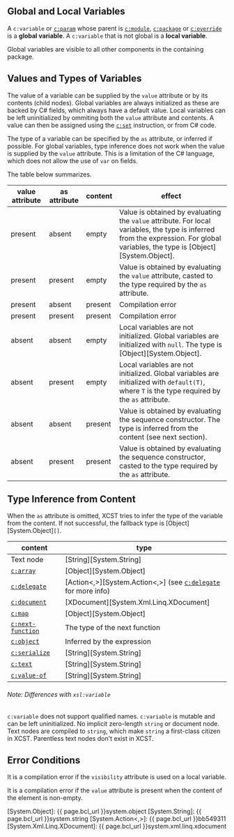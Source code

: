 ## Global and Local Variables

A `c:variable` or [`c:param`](param.html) whose parent is [`c:module`](module.html), [`c:package`](package.html) or [`c:override`](override.html) is a **global variable**. A `c:variable` that is not global is a **local variable**.

Global variables are visible to all other components in the containing package.

## Values and Types of Variables

The value of a variable can be supplied by the `value` attribute or by its contents (child nodes). Global variables are always initialized as these are backed by C# fields, which always have a default value. Local variables can be left uninitialized by ommiting both the `value` attribute and contents. A value can then be assigned using the [`c:set`](set.html) instruction, or from C# code.

The type of a variable can be specified by the `as` attribute, or inferred if possible. For global variables, type inference does not work when the value is supplied by the `value` attribute. This is a limitation of the C# language, which does not allow the use of `var` on fields.

The table below summarizes.

value attribute | as attribute | content | effect
------- | ------- | -------- | -------
present | absent | empty | Value is obtained by evaluating the `value` attribute. For local variables, the type is inferred from the expression. For global variables, the type is [Object][System.Object].
present | present | empty | Value is obtained by evaluating the `value` attribute, casted to the type required by the `as` attribute.
present | absent | present | Compilation error
present | present | present | Compilation error
absent | absent | empty | Local variables are not initialized. Global variables are initialized with `null`. The type is [Object][System.Object].
absent | present | empty | Local variables are not initialized. Global variables are initialized with `default(T)`, where `T` is the type required by the `as` attribute.
absent | absent | present | Value is obtained by evaluating the sequence constructor. The type is inferred from the content (see next section).
absent | present | present | Value is obtained by evaluating the sequence constructor, casted to the type required by the `as` attribute.

## Type Inference from Content

When the `as` attribute is omitted, XCST tries to infer the type of the variable from the content. If not successful, the fallback type is [Object][System.Object]`[]`.

content | type
------- | ----
Text node | [String][System.String]
[`c:array`](array.html) | [Object][System.Object]
[`c:delegate`](delegate.html) | [Action<,>][System.Action<,>] (see [`c:delegate`](delegate.html#type-of-a-delegate) for more info)
[`c:document`](document.html) | [XDocument][System.Xml.Linq.XDocument]
[`c:map`](map.html) | [Object][System.Object]
[`c:next-function`](next-function.html) | The type of the next function
[`c:object`](object.html) | Inferred by the expression
[`c:serialize`](serialize.html) | [String][System.String]
[`c:text`](text.html) | [String][System.String]
[`c:value-of`](value-of.html) | [String][System.String]

<div class="note" markdown="1">

###### Note: Differences with `xsl:variable`
`c:variable` does not support qualified names. `c:variable` is mutable and can be left uninitialized. No implicit zero-length `string` or document node. Text nodes are compiled to `string`, which make `string` a first-class citizen in XCST. Parentless text nodes don't exist in XCST.

</div>

## Error Conditions

It is a compilation error if the `visibility` attribute is used on a local variable.

It is a compilation error if the `value` attribute is present when the content of the element is non-empty.

[System.Object]: {{ page.bcl_url }}system.object
[System.String]: {{ page.bcl_url }}system.string
[System.Action<,>]: {{ page.bcl_url }}bb549311
[System.Xml.Linq.XDocument]: {{ page.bcl_url }}system.xml.linq.xdocument

